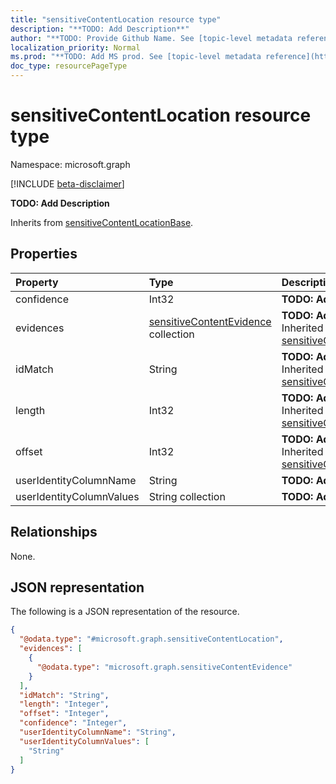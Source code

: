 ```yaml
---
title: "sensitiveContentLocation resource type"
description: "**TODO: Add Description**"
author: "**TODO: Provide Github Name. See [topic-level metadata reference](https://msgo.azurewebsites.net/add/document/guidelines/metadata.html#topic-level-metadata)**"
localization_priority: Normal
ms.prod: "**TODO: Add MS prod. See [topic-level metadata reference](https://msgo.azurewebsites.net/add/document/guidelines/metadata.html#topic-level-metadata)**"
doc_type: resourcePageType
---
```


# sensitiveContentLocation resource type

Namespace: microsoft.graph

[!INCLUDE [beta-disclaimer](../../includes/beta-disclaimer.md)]

**TODO: Add Description**


Inherits from [sensitiveContentLocationBase](../resources/sensitivecontentlocationbase.md).

## Properties
|Property|Type|Description|
|:---|:---|:---|
|confidence|Int32|**TODO: Add Description**|
|evidences|[sensitiveContentEvidence](../resources/sensitivecontentevidence.md) collection|**TODO: Add Description** Inherited from [sensitiveContentLocationBase](../resources/sensitivecontentlocationbase.md)|
|idMatch|String|**TODO: Add Description** Inherited from [sensitiveContentLocationBase](../resources/sensitivecontentlocationbase.md)|
|length|Int32|**TODO: Add Description** Inherited from [sensitiveContentLocationBase](../resources/sensitivecontentlocationbase.md)|
|offset|Int32|**TODO: Add Description** Inherited from [sensitiveContentLocationBase](../resources/sensitivecontentlocationbase.md)|
|userIdentityColumnName|String|**TODO: Add Description**|
|userIdentityColumnValues|String collection|**TODO: Add Description**|

## Relationships
None.

## JSON representation
The following is a JSON representation of the resource.
<!-- {
  "blockType": "resource",
  "@odata.type": "microsoft.graph.sensitiveContentLocation"
}
-->
``` json
{
  "@odata.type": "#microsoft.graph.sensitiveContentLocation",
  "evidences": [
    {
      "@odata.type": "microsoft.graph.sensitiveContentEvidence"
    }
  ],
  "idMatch": "String",
  "length": "Integer",
  "offset": "Integer",
  "confidence": "Integer",
  "userIdentityColumnName": "String",
  "userIdentityColumnValues": [
    "String"
  ]
}
```

